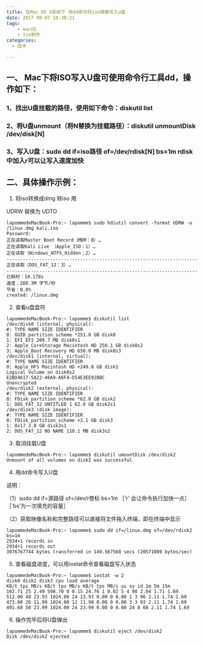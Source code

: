 ```yaml
---
title: 在Mac OS X系统下 用dd命令将iso镜像写入u盘
date: 2017-08-07 18:38:21
tags:
    - macOS
    - iso制作
categories:
  - 技术

---
```

## 一、 Mac下将ISO写入U盘可使用命令行工具dd，操作如下：

### 1、找出U盘挂载的路径，使用如下命令：diskutil list
### 2、将U盘unmount（将N替换为挂载路径）：diskutil unmountDisk /dev/disk[N]
### 3、写入U盘：sudo dd if=iso路径 of=/dev/rdisk[N] bs=1m  rdisk 中加入r可以让写入速度加快

## 二、具体操作示例：
1. 将iso转换成dmg 转iso 用

UDRW 替换为 UDTO
```
lapommedeMacBook-Pro:~ lapomme$ sudo hdiutil convert -format UDRW -o /linux.dmg kali.iso
Password:
正在读取Master Boot Record（MBR：0）…
正在读取Kali Live （Apple_ISO：1）…
正在读取（Windows_NTFS_Hidden：2）…
............................................................................
正在读取（DOS_FAT_12：3）…
..............................................................................
已耗时：10.178s
速度：288.3M 字节/秒
节省：0.0%
created: /linux.dmg
```

2. 查看u盘盘符
```
lapommedeMacBook-Pro:~ lapomme$ diskutil list
/dev/disk0 (internal, physical):
#: TYPE NAME SIZE IDENTIFIER
0: GUID_partition_scheme *251.0 GB disk0
1: EFI EFI 209.7 MB disk0s1
2: Apple_CoreStorage Macintosh HD 250.1 GB disk0s2
3: Apple_Boot Recovery HD 650.0 MB disk0s3
/dev/disk1 (internal, virtual):
#: TYPE NAME SIZE IDENTIFIER
0: Apple_HFS Macintosh HD +249.8 GB disk1
Logical Volume on disk0s2
E2BD4617-5A22-46A9-A6F4-D54E3EE92BBC
Unencrypted
/dev/disk2 (external, physical):
#: TYPE NAME SIZE IDENTIFIER
0: FDisk_partition_scheme *62.0 GB disk2
1: DOS_FAT_32 UNTITLED 1 62.0 GB disk2s1
/dev/disk3 (disk image):
#: TYPE NAME SIZE IDENTIFIER
0: FDisk_partition_scheme +3.1 GB disk3
1: 0x17 3.0 GB disk3s1
2: DOS_FAT_12 NO NAME 110.1 MB disk3s2
```

3. 取消挂载U盘
```
lapommedeMacBook-Pro:~ lapomme$ diskutil umountDisk /dev/disk2
Unmount of all volumes on disk2 was successful
```

4. 用dd命令写入U盘

说明：

（1）sudo dd if=源路径 of=/dev/r卷标 bs=1m ［‘r’ 会让命令执行加快一点］ ［‘bs’为一次填充的容量］

（2）获取映像名称和完整路径可以直接将文件拖入终端，即在终端中显示

```
lapommedeMacBook-Pro:~ lapomme$ sudo dd if=/linux.dmg of=/dev/rdisk2 bs=1m
2934+1 records in
2934+1 records out
3076767744 bytes transferred in 149.567568 secs (20571089 bytes/sec)
```

5. 查看磁盘进度，可以用iostat命令查看磁盘写入状态
```
lapommedeMacBook-Pro:~ lapomme$ iostat -w 2
disk0 disk2 disk3 cpu load average
KB/t tps MB/s KB/t tps MB/s KB/t tps MB/s us sy id 1m 5m 15m
102.71 25 2.49 598.70 0 0.15 24.76 1 0.02 5 4 90 2.04 1.71 1.69
512.00 48 23.93 1024.00 24 23.93 0.00 0 0.00 1 3 96 2.11 1.74 1.69
473.00 26 11.99 1024.00 12 11.98 0.00 0 0.00 3 3 93 2.11 1.74 1.69
491.68 50 23.99 1024.00 24 23.99 0.00 0 0.00 24 8 68 2.11 1.74 1.69
```

6. 操作完毕后将U盘弹出
```
lapommedeMacBook-Pro:~ lapomme$ diskutil eject /dev/disk2
Disk /dev/disk2 ejected
```
